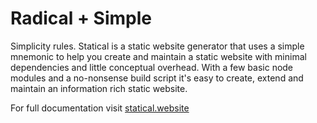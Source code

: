 # Radical + Simple

Simplicity rules. Statical is a static website generator that uses a simple mnemonic to help you create and maintain a static website with minimal dependencies and little conceptual overhead. With a few basic node modules and a no-nonsense build script it's easy to create, extend and maintain an information rich static website.

For full documentation visit [statical.website](http://statical.website)